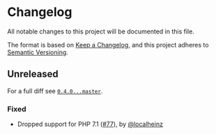 # Changelog

All notable changes to this project will be documented in this file.

The format is based on [Keep a Changelog](https://keepachangelog.com/en/1.0.0/), and this project adheres to [Semantic Versioning](https://semver.org/spec/v2.0.0.html).

## Unreleased

For a full diff see [`0.4.0...master`][0.4.0...master].

### Fixed

* Dropped support for PHP 7.1 ([#77]), by [@localheinz]

[0.4.0...master]: https://github.com/ergebnis/classy/compare/0.4.0...master

[#77]: https://github.com/ergebnis/classy/pull/77

[@localheinz]: https://github.com/localheinz
